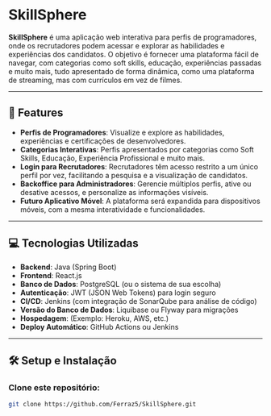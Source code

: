 # SkillSphere

**SkillSphere** é uma aplicação web interativa para perfis de programadores, onde os recrutadores podem acessar e explorar as habilidades e experiências dos candidatos. O objetivo é fornecer uma plataforma fácil de navegar, com categorias como soft skills, educação, experiências passadas e muito mais, tudo apresentado de forma dinâmica, como uma plataforma de streaming, mas com currículos em vez de filmes.

---

## 🚀 Features

- **Perfis de Programadores**: Visualize e explore as habilidades, experiências e certificações de desenvolvedores.
- **Categorias Interativas**: Perfis apresentados por categorias como Soft Skills, Educação, Experiência Profissional e muito mais.
- **Login para Recrutadores**: Recrutadores têm acesso restrito a um único perfil por vez, facilitando a pesquisa e a visualização de candidatos.
- **Backoffice para Administradores**: Gerencie múltiplos perfis, ative ou desative acessos, e personalize as informações visíveis.
- **Futuro Aplicativo Móvel**: A plataforma será expandida para dispositivos móveis, com a mesma interatividade e funcionalidades.

---

## 💻 Tecnologias Utilizadas

- **Backend**: Java (Spring Boot)
- **Frontend**: React.js
- **Banco de Dados**: PostgreSQL (ou o sistema de sua escolha)
- **Autenticação**: JWT (JSON Web Tokens) para login seguro
- **CI/CD**: Jenkins (com integração de SonarQube para análise de código)
- **Versão do Banco de Dados**: Liquibase ou Flyway para migrações
- **Hospedagem**: (Exemplo: Heroku, AWS, etc.)
- **Deploy Automático**: GitHub Actions ou Jenkins

---

## 🛠️ Setup e Instalação

### **Clone este repositório:**
```bash
git clone https://github.com/Ferraz5/SkillSphere.git
